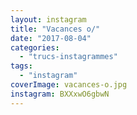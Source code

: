 ```yaml
---
layout: instagram
title: "Vacances o/"
date: "2017-08-04"
categories: 
  - "trucs-instagrammes"
tags: 
  - "instagram"
coverImage: vacances-o.jpg
instagram: BXXxwO6gbwN
---
```

